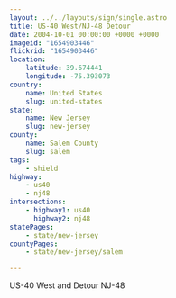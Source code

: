 ```yaml
---
layout: ../../layouts/sign/single.astro
title: US-40 West/NJ-48 Detour
date: 2004-10-01 00:00:00 +0000 +0000
imageid: "1654903446"
flickrid: "1654903446"
location:
    latitude: 39.674441
    longitude: -75.393073
country:
    name: United States
    slug: united-states
state:
    name: New Jersey
    slug: new-jersey
county:
    name: Salem County
    slug: salem
tags:
    - shield
highway:
    - us40
    - nj48
intersections:
    - highway1: us40
      highway2: nj48
statePages:
    - state/new-jersey
countyPages:
    - state/new-jersey/salem

---
```

US-40 West and Detour NJ-48